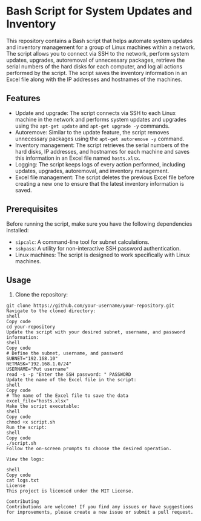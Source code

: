 # Bash Script for System Updates and Inventory

This repository contains a Bash script that helps automate system updates and inventory management for a group of Linux machines within a network. The script allows you to connect via SSH to the network, perform system updates, upgrades, autoremoval of unnecessary packages, retrieve the serial numbers of the hard disks for each computer, and log all actions performed by the script. The script saves the inventory information in an Excel file along with the IP addresses and hostnames of the machines.

## Features

- Update and upgrade: The script connects via SSH to each Linux machine in the network and performs system updates and upgrades using the `apt-get update` and `apt-get upgrade -y` commands.
- Autoremove: Similar to the update feature, the script removes unnecessary packages using the `apt-get autoremove -y` command.
- Inventory management: The script retrieves the serial numbers of the hard disks, IP addresses, and hostnames for each machine and saves this information in an Excel file named `hosts.xlsx`.
- Logging: The script keeps logs of every action performed, including updates, upgrades, autoremoval, and inventory management.
- Excel file management: The script deletes the previous Excel file before creating a new one to ensure that the latest inventory information is saved.

## Prerequisites

Before running the script, make sure you have the following dependencies installed:

- `sipcalc`: A command-line tool for subnet calculations.
- `sshpass`: A utility for non-interactive SSH password authentication.
- Linux machines: The script is designed to work specifically with Linux machines.

## Usage

1. Clone the repository:

```shell
git clone https://github.com/your-username/your-repository.git
Navigate to the cloned directory:
shell
Copy code
cd your-repository
Update the script with your desired subnet, username, and password information:
shell
Copy code
# Define the subnet, username, and password
SUBNET="192.168.10"
NETMASK="192.168.1.0/24"
USERNAME="Put username"
read -s -p "Enter the SSH password: " PASSWORD
Update the name of the Excel file in the script:
shell
Copy code
# The name of the Excel file to save the data
excel_file="hosts.xlsx"
Make the script executable:
shell
Copy code
chmod +x script.sh
Run the script:
shell
Copy code
./script.sh
Follow the on-screen prompts to choose the desired operation.

View the logs:

shell
Copy code
cat logs.txt
License
This project is licensed under the MIT License.

Contributing
Contributions are welcome! If you find any issues or have suggestions for improvements, please create a new issue or submit a pull request.
